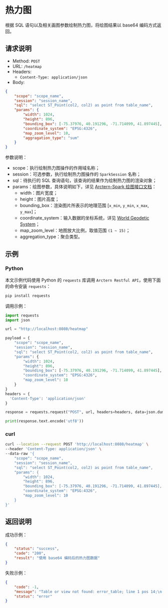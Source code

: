 # 热力图

根据 SQL 语句以及相关画图参数绘制热力图，将绘图结果以 base64 编码方式返回。

## 请求说明

- Method: `POST`
- URL: `/heatmap`
- Headers:
    - `Content-Type: application/json`
- Body:
```json
{
    "scope": "scope_name",
    "session": "session_name",
    "sql": "select ST_Point(col2, col2) as point from table_name",
    "params": {
        "width": 1024,
        "height": 896,
        "bounding_box": [-75.37976, 40.191296, -71.714099, 41.897445],
        "coordinate_system": "EPSG:4326",
        "map_zoom_level": 10,
        "aggragation_type": "sum"
    }
}
```

参数说明：

- scope：执行绘制热力图操作的作用域名称；
- session：可选参数，执行绘制热力图操作的 `SparkSession` 名称；
- sql：待执行的 SQL 查询语句，该查询的结果作为绘制热力图的渲染对象；
- params：绘图参数，具体说明如下，详见 [Arctern-Spark 绘图接口文档](../../../spark/api/render/function/layer/heatmap.md)：
    - width：图片宽度；
    - height：图片高度；
    - bounding_box：渲染图片所表示的地理范围 [`x_min`, `y_min`, `x_max`, `y_max`]；
    - coordinate_system：输入数据的坐标系统，详见 [World Geodetic System](https://en.wikipedia.org/wiki/World_Geodetic_System)；
    - map_zoom_level：地图放大比例，取值范围 `(1 ~ 15)`；
    - aggregation_type：聚合类型。

## 示例

### Python

本文示例代码使用 Python 的 `requests` 库调用 `Arctern Restful API`，使用下面的命令安装 `requests`：

```bash
pip install requests
```

调用示例：

```python
import requests
import json

url = "http://localhost:8080/heatmap"

payload = {
    "scope": "scope_name",
    "session": "session_name",
    "sql": "select ST_Point(col2, col2) as point from table_name",
    "params": {
        "width": 1024,
        "height": 896,
        "bounding_box": [-75.37976, 40.191296, -71.714099, 41.897445],
        "coordinate_system": "EPSG:4326",
        "map_zoom_level": 10
    }
}
headers = {
  'Content-Type': 'application/json'
}

response = requests.request("POST", url, headers=headers, data=json.dumps(payload))

print(response.text.encode('utf8'))
```

### curl

```bash
curl --location --request POST 'http://localhost:8080/heatmap' \
--header 'Content-Type: application/json' \
--data-raw '{
    "scope": "scope_name",
    "session": "session_name",
    "sql": "select ST_Point(col2, col2) as point from table_name",
    "params": {
        "width": 1024,
        "height": 896,
        "bounding_box": [-75.37976, 40.191296, -71.714099, 41.897445],
        "coordinate_system": "EPSG:4326",
        "map_zoom_level": 10
    }
}'
```

## 返回说明

成功示例：

```json
{
    "status": "success",
    "code": "200",
    "result": "使用 base64 编码后的热力图数据"
}
```

失败示例：

```json
{
    "code": -1,
    "message": "Table or view not found: error_table; line 1 pos 14;\n'Project [*]\n+- 'UnresolvedRelation [error_table]\n",
    "status": "error"
}
```

